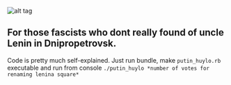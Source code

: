 ![alt tag](http://expertov.com/wp-content/uploads/2014/04/Pesnya-Putin-khuylo-01.png)

## For those fascists who dont really found of uncle Lenin in Dnipropetrovsk.

Code is pretty much self-explained. Just run bundle, make `putin_huylo.rb` executable and run from console `./putin_huylo *number of votes for renaming lenina square*`
